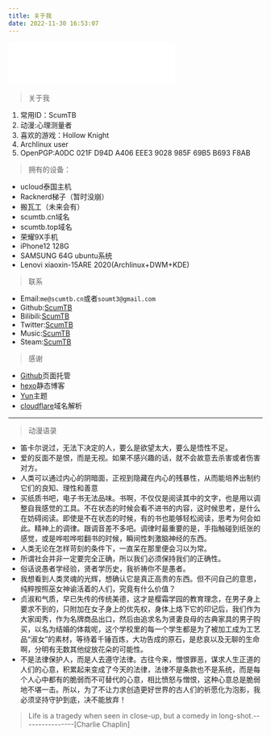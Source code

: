 ```yaml
---
title: 关于我
date: 2022-11-30 16:53:07
---
```

<iframe frameborder="no" border="0" marginwidth="0" marginheight="0" width=330 height=86 src="//music.163.com/outchain/player?type=2&id=503297720&auto=1&height=66"></iframe>

> 关于我

1. 常用ID：ScumTB 
2. 动漫:心理测量者
3. 喜欢的游戏：Hollow Knight
4. Archlinux user
5. OpenPGP:A0DC 021F D94D A406 EEE3 9028 985F 69B5 B693 F8AB

>  拥有的设备：

* ucloud泰国主机
* Racknerd梯子（暂时没崩）
* 搬瓦工（未来会有）
* scumtb.cn域名
* scumtb.top域名
* 荣耀9X手机
* iPhone12 128G
* SAMSUNG 64G ubuntu系统
* Lenovi xiaoxin-15ARE 2020(Archlinux+DWM+KDE)


> 联系

* Email:`me@scumtb.cn`或者`soumt3@gmail.com`
* Github:[ScumTB](https://github.com/ScumTB)
* Bilibili:[ScumTB](https://space.bilibili.com/639433048)
* Twitter:[ScumTB](https://twitter.com/Scum33299664)
* Music:[ScumTB](https://music.163.com/#/user/home?id=7800557453)
* Steam:[ScumTB](https://steamcommunity.com/id/ScumTB)

> 感谢 

* [Github](https://github.com/)页面托管
* [hexo](https://hexo.io/zh-cn/)静态博客
* [Yun](https://yun.yunyoujun.cn/guide/)主题
* [cloudflare](https://www.cloudflare.com/)域名解析

***
> 动漫语录 

* 笛卡尔说过，无法下决定的人，要么是欲望太大，要么是悟性不足。
* 爱的反面不是恨，而是无视。如果不感兴趣的话，就不会故意去杀害或者伤害对方。
* 人类可以通过内心的阴暗面，正视到隐藏在内心的残暴性，从而能培养出制约它们的良知、理性和善意
* 买纸质书吧，电子书无法品味。书啊，不仅仅是阅读其中的文字，也是用以调整自我感觉的工具。不在状态的时候会看不进书的内容，这时候思考，是什么在妨碍阅读。即使是不在状态的时候，有的书也能够轻松阅读，思考为何会如此。精神上的调律。跟调音差不多吧。调律时最重要的是，手指触碰到纸张的感觉，或是哗啦哗啦翻书的时候，瞬间性刺激脑神经的东西。
* 人类无论在怎样苛刻的条件下，一直呆在那里便会习以为常。
* 所谓社会并非一定要完全正确，所以我们必须保持我们的正确性。
* 俗话说愚者学经验，贤者学历史，我祈祷你不是愚者。
* 我想看到人类灵魂的光辉，想确认它是真正高贵的东西。但不问自己的意思，纯粹按照巫女神谕活着的人们，究竟有什么价值？
* 贞淑和气质，早已失传的传统美德，这才是樱霜学园的教育理念，在男子身上要求不到的，只附加在女子身上的优先权，身体上烙下它的印记后，我们作为大家闺秀，作为名牌商品出口，然后由追求名为贤妻良母的古典家具的男子购买，以名为结婚的体裁呢，这个学校里的每一个学生都是为了被加工成为工艺品“淑女”的素材，等待着千锤百炼，大功告成的原石，是悲哀以及无聊的生命啊，分明有无数其他绽放花朵的可能性。
* 不是法律保护人，而是人去遵守法律。古往今来，憎恨罪恶，谋求人生正道的人们的心意，积累起来变成了今天的法律，法律不是条款也不是系统，而是每个人心中都有的脆弱而不可替代的心意，相比愤怒与憎恨，这种心意总是脆弱地不堪一击。所以，为了不让力求创造更好世界的古人们的祈愿化为泡影，我必须坚持守护到底，决不能放弃！



> Life is a tragedy when seen in close-up, but a comedy in long-shot.----------------[Charlie Chaplin]
